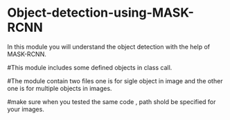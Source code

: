 # Object-detection-using-MASK-RCNN

In this module you will understand the object detection with the help of MASK-RCNN.

#This module includes some defined objects in class call.

#The module contain two files one is for sigle object in image and the other one is for multiple objects in images.

#make sure when you tested the same code , path shold be specified for your images.

